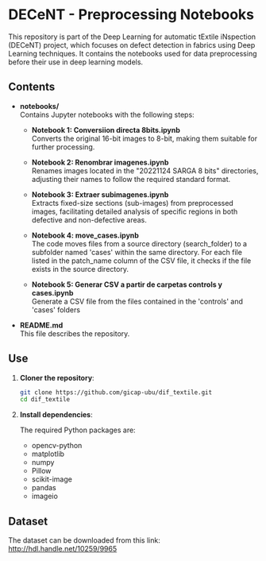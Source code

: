 # DECeNT - Preprocessing Notebooks

This repository is part of the Deep Learning for automatic tExtile iNspection (DECeNT) project, which focuses on defect detection in fabrics using Deep Learning techniques. It contains the notebooks used for data preprocessing before their use in deep learning models.

## Contents

- **notebooks/**  
  Contains Jupyter notebooks with the following steps:
  
  - **Notebook 1: Conversiion directa 8bits.ipynb**  
   Converts the original 16-bit images to 8-bit, making them suitable for further processing.
    
  - **Notebook 2: Renombrar imagenes.ipynb**  
    Renames images located in the "20221124 SARGA 8 bits" directories, adjusting their names to follow the required standard format.
    
  - **Notebook 3: Extraer subimagenes.ipynb**  
    Extracts fixed-size sections (sub-images) from preprocessed images, facilitating detailed analysis of specific regions in both defective and non-defective areas.

  - **Notebook 4: move_cases.ipynb**  
    The code moves files from a source directory (search_folder) to a subfolder named 'cases' within the same directory. For each file listed in the patch_name column of the CSV file, it checks if the file exists in the source directory.

  - **Notebook 5: Generar CSV a partir de carpetas controls y cases.ipynb**  
    Generate a CSV file from the files contained in the 'controls' and 'cases' folders
  
- **README.md**  
  This file describes the repository.

## Use

1. **Cloner the repository**:
   ```bash
   git clone https://github.com/gicap-ubu/dif_textile.git
   cd dif_textile

2. **Install dependencies**:
   
   The required Python packages are:
   
   * opencv-python
   * matplotlib
   * numpy
   * Pillow
   * scikit-image
   * pandas
   * imageio
     
## Dataset
  The dataset can be downloaded from this link: http://hdl.handle.net/10259/9965 
